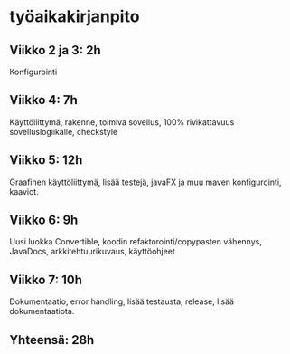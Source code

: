 # työaikakirjanpito

## Viikko 2 ja 3: 2h
Konfigurointi

## Viikko 4: 7h
Käyttöliittymä, rakenne, toimiva sovellus, 100% rivikattavuus sovelluslogiikalle, checkstyle

## Viikko 5: 12h
Graafinen käyttöliittymä, lisää testejä, javaFX ja muu maven konfigurointi, kaaviot.

## Viikko 6: 9h
Uusi luokka Convertible, koodin refaktorointi/copypasten vähennys, JavaDocs, arkkitehtuurikuvaus, käyttöohjeet

## Viikko 7: 10h
Dokumentaatio, error handling, lisää testausta, release, lisää dokumentaatiota.

## Yhteensä: 28h